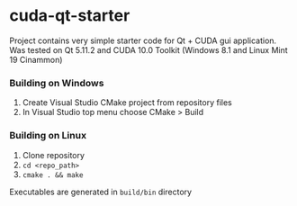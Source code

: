 # cuda-qt-starter
Project contains very simple starter code for Qt + CUDA gui application. Was tested on Qt 5.11.2 and CUDA 10.0 Toolkit (Windows 8.1 and Linux Mint 19 Cinammon)

### Building on Windows
1. Create Visual Studio CMake project from repository files
2. In Visual Studio top menu choose CMake > Build

### Building on Linux
1. Clone repository
2. `cd <repo_path>`
3. `cmake . && make`

Executables are generated in `build/bin` directory
